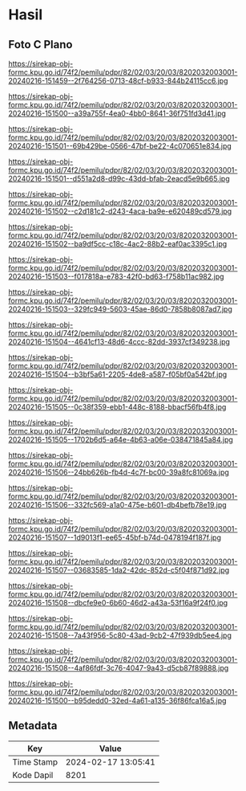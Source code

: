 # Hasil

## Foto C Plano

https://sirekap-obj-formc.kpu.go.id/74f2/pemilu/pdpr/82/02/03/20/03/8202032003001-20240216-151459--2f764256-0713-48cf-b933-844b24115cc6.jpg

https://sirekap-obj-formc.kpu.go.id/74f2/pemilu/pdpr/82/02/03/20/03/8202032003001-20240216-151500--a39a755f-4ea0-4bb0-8641-36f751fd3d41.jpg

https://sirekap-obj-formc.kpu.go.id/74f2/pemilu/pdpr/82/02/03/20/03/8202032003001-20240216-151501--69b429be-0566-47bf-be22-4c070651e834.jpg

https://sirekap-obj-formc.kpu.go.id/74f2/pemilu/pdpr/82/02/03/20/03/8202032003001-20240216-151501--d551a2d8-d99c-43dd-bfab-2eacd5e9b665.jpg

https://sirekap-obj-formc.kpu.go.id/74f2/pemilu/pdpr/82/02/03/20/03/8202032003001-20240216-151502--c2d181c2-d243-4aca-ba9e-e620489cd579.jpg

https://sirekap-obj-formc.kpu.go.id/74f2/pemilu/pdpr/82/02/03/20/03/8202032003001-20240216-151502--ba9df5cc-c18c-4ac2-88b2-eaf0ac3395c1.jpg

https://sirekap-obj-formc.kpu.go.id/74f2/pemilu/pdpr/82/02/03/20/03/8202032003001-20240216-151503--f017818a-e783-42f0-bd63-f758b11ac982.jpg

https://sirekap-obj-formc.kpu.go.id/74f2/pemilu/pdpr/82/02/03/20/03/8202032003001-20240216-151503--329fc949-5603-45ae-86d0-7858b8087ad7.jpg

https://sirekap-obj-formc.kpu.go.id/74f2/pemilu/pdpr/82/02/03/20/03/8202032003001-20240216-151504--4641cf13-48d6-4ccc-82dd-3937cf349238.jpg

https://sirekap-obj-formc.kpu.go.id/74f2/pemilu/pdpr/82/02/03/20/03/8202032003001-20240216-151504--b3bf5a61-2205-4de8-a587-f05bf0a542bf.jpg

https://sirekap-obj-formc.kpu.go.id/74f2/pemilu/pdpr/82/02/03/20/03/8202032003001-20240216-151505--0c38f359-ebb1-448c-8188-bbacf56fb4f8.jpg

https://sirekap-obj-formc.kpu.go.id/74f2/pemilu/pdpr/82/02/03/20/03/8202032003001-20240216-151505--1702b6d5-a64e-4b63-a06e-038471845a84.jpg

https://sirekap-obj-formc.kpu.go.id/74f2/pemilu/pdpr/82/02/03/20/03/8202032003001-20240216-151506--24bb626b-fb4d-4c7f-bc00-39a8fc81069a.jpg

https://sirekap-obj-formc.kpu.go.id/74f2/pemilu/pdpr/82/02/03/20/03/8202032003001-20240216-151506--332fc569-a1a0-475e-b601-db4befb78e19.jpg

https://sirekap-obj-formc.kpu.go.id/74f2/pemilu/pdpr/82/02/03/20/03/8202032003001-20240216-151507--1d9013f1-ee65-45bf-b74d-0478194f187f.jpg

https://sirekap-obj-formc.kpu.go.id/74f2/pemilu/pdpr/82/02/03/20/03/8202032003001-20240216-151507--03683585-1da2-42dc-852d-c5f04f871d92.jpg

https://sirekap-obj-formc.kpu.go.id/74f2/pemilu/pdpr/82/02/03/20/03/8202032003001-20240216-151508--dbcfe9e0-6b60-46d2-a43a-53f16a9f24f0.jpg

https://sirekap-obj-formc.kpu.go.id/74f2/pemilu/pdpr/82/02/03/20/03/8202032003001-20240216-151508--7a43f956-5c80-43ad-9cb2-47f939db5ee4.jpg

https://sirekap-obj-formc.kpu.go.id/74f2/pemilu/pdpr/82/02/03/20/03/8202032003001-20240216-151508--4af86fdf-3c76-4047-9a43-d5cb87f89888.jpg

https://sirekap-obj-formc.kpu.go.id/74f2/pemilu/pdpr/82/02/03/20/03/8202032003001-20240216-151500--b95dedd0-32ed-4a61-a135-36f86fca16a5.jpg


## Metadata

| Key        | Value               |
| ---------- | ------------------- |
| Time Stamp | 2024-02-17 13:05:41 |
| Kode Dapil | 8201                |



